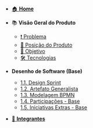 <!-- docs/_sidebar.md -->

- [🏠 **Home**](/)
- 📚 **Visão Geral do Produto**
  - [❗ Problema](/VisaoProduto/problema.md)
  - [📌 Posição do Produto](/VisaoProduto/posicao_produto.md)
  - [🎯 Objetivo](/VisaoProduto/objetivo.md)
  - [🛠️ Tecnologias](/VisaoProduto/tecnologias.md)

- **Desenho de Software (Base)**
  <!-- - [1. Desenho de Software (Base)](/Base/1.Base.md) -->
  - [1.1. Design Sprint](/Base/1.1.DesignSprint.md)
  - [1.2. Artefato Generalista](/Base/1.2.ArtefatoGeneralista.md)
  - [1.3. Modelagem BPMN](/Base/1.3.ModelagemBPMN.md)
  - [1.4. Participações - Base](/Base/1.4.ParticipacoesBase.md)
  - [1.5. Iniciativas Extras - Base](/Base/1.5.IniciativasExtras.md)

- [👥 **Integrantes**](/integrantes/integrantes.md)
